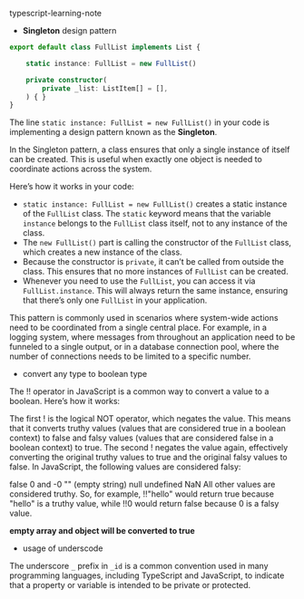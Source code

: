 typescript-learning-note

- **Singleton** design pattern

```typescript
export default class FullList implements List {

    static instance: FullList = new FullList()

    private constructor(
        private _list: ListItem[] = [],
    ) { }
}
```

The line `static instance: FullList = new FullList()` in your code is implementing a design pattern known as the **Singleton**.

In the Singleton pattern, a class ensures that only a single instance of itself can be created. This is useful when exactly one object is needed to coordinate actions across the system.

Here’s how it works in your code:

- `static instance: FullList = new FullList()` creates a static instance of the `FullList` class. The `static` keyword means that the variable `instance` belongs to the `FullList` class itself, not to any instance of the class.
- The `new FullList()` part is calling the constructor of the `FullList` class, which creates a new instance of the class.
- Because the constructor is `private`, it can’t be called from outside the class. This ensures that no more instances of `FullList` can be created.
- Whenever you need to use the `FullList`, you can access it via `FullList.instance`. This will always return the same instance, ensuring that there’s only one `FullList` in your application.

This pattern is commonly used in scenarios where system-wide actions need to be coordinated from a single central place. For example, in a logging system, where messages from throughout an application need to be funneled to a single output, or in a database connection pool, where the number of connections needs to be limited to a specific number.



- convert any type to boolean type

The !! operator in JavaScript is a common way to convert a value to a boolean. Here’s how it works:

The first ! is the logical NOT operator, which negates the value. This means that it converts truthy values (values that are considered true in a boolean context) to false and falsy values (values that are considered false in a boolean context) to true.
The second ! negates the value again, effectively converting the original truthy values to true and the original falsy values to false.
In JavaScript, the following values are considered falsy:

false
0 and -0
"" (empty string)
null
undefined
NaN
All other values are considered truthy. So, for example, !!"hello" would return true because "hello" is a truthy value, while !!0 would return false because 0 is a falsy value.

**empty array and object will be converted to true**



- usage of underscode


The underscore `_` prefix in `_id` is a common convention used in many programming languages, including TypeScript and JavaScript, to indicate that a property or variable is intended to be private or protected. 
